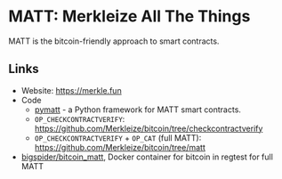 # MATT: Merkleize All The Things

MATT is the bitcoin-friendly approach to smart contracts.

## Links

* Website: https://merkle.fun
* Code
  * [pymatt](https://github.com/Merkleize/pymatt) - a Python framework for MATT smart contracts. 
  * `OP_CHECKCONTRACTVERIFY`: https://github.com/Merkleize/bitcoin/tree/checkcontractverify
  * `OP_CHECKCONTRACTVERIFY` + `OP_CAT` (full MATT): https://github.com/Merkleize/bitcoin/tree/matt
* [bigspider/bitcoin_matt](https://github.com/Merkleize/docker), Docker container for bitcoin in regtest for full MATT
